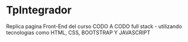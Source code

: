 # TpIntegrador
Replica pagina Front-End del curso CODO A CODO full stack - utilizando tecnologias como HTML, CSS, BOOTSTRAP Y JAVASCRIPT

